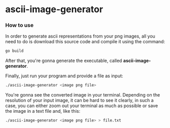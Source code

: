 # ascii-image-generator

### How to use 
In order to generate ascii representations from your png images, all you need to do is download this source code and compile it using the command: 

```bash
go build
```

After that, you're gonna generate the executable, called __ascii-image-generator__.

Finally, just run your program and provide a file as input: 
```bash
./ascii-image-generator <image png file>
```

You're gonna see the converted image in your terminal. Depending on the resolution of your input image, it can be hard to see it clearly, in such a case, you can either zoom out your terminal as much as possible or save the image in a text file and, like this:

```bash
./ascii-image-generator <image png file> > file.txt
```
